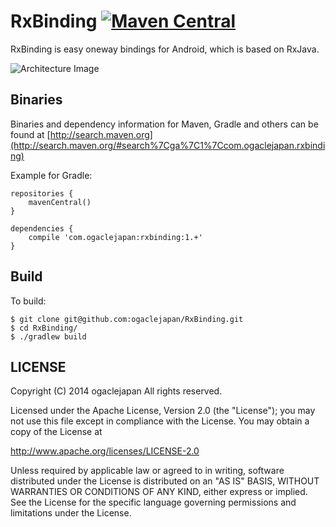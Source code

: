 RxBinding [![Maven Central](https://maven-badges.herokuapp.com/maven-central/com.ogaclejapan/rxbinding/badge.svg?style=flat)](https://maven-badges.herokuapp.com/maven-central/com.ogaclejapan/rxbinding)
==========

RxBinding is easy oneway bindings for Android, which is based on RxJava.

![Architecture Image](https://raw.githubusercontent.com/ogaclejapan/RxBinding/master/art/architecture.png)


## Binaries

Binaries and dependency information for Maven, Gradle and others can be found at [http://search.maven.org](http://search.maven.org/#search%7Cga%7C1%7Ccom.ogaclejapan.rxbinding)

Example for Gradle:

```
repositories {
    mavenCentral()
}

dependencies {
    compile 'com.ogaclejapan:rxbinding:1.+'
}
```

## Build

To build:

```
$ git clone git@github.com:ogaclejapan/RxBinding.git
$ cd RxBinding/
$ ./gradlew build
```


## LICENSE

Copyright (C) 2014 ogaclejapan All rights reserved.

Licensed under the Apache License, Version 2.0 (the "License");
you may not use this file except in compliance with the License.
You may obtain a copy of the License at

<http://www.apache.org/licenses/LICENSE-2.0>

Unless required by applicable law or agreed to in writing, software
distributed under the License is distributed on an "AS IS" BASIS,
WITHOUT WARRANTIES OR CONDITIONS OF ANY KIND, either express or implied.
See the License for the specific language governing permissions and
limitations under the License.

